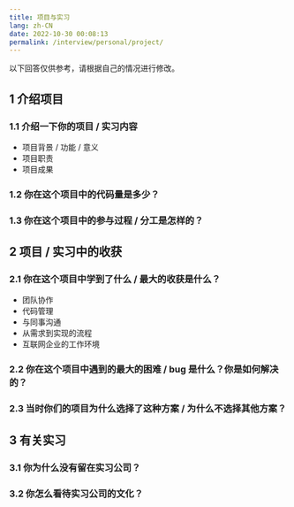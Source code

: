 ```yaml
---
title: 项目与实习
lang: zh-CN
date: 2022-10-30 00:08:13
permalink: /interview/personal/project/
---
```


以下回答仅供参考，请根据自己的情况进行修改。

## 1 介绍项目

### 1.1 介绍一下你的项目 / 实习内容

- 项目背景 / 功能 / 意义
- 项目职责
- 项目成果

### 1.2 你在这个项目中的代码量是多少？

### 1.3 你在这个项目中的参与过程 / 分工是怎样的？

## 2 项目 / 实习中的收获

### 2.1 你在这个项目中学到了什么 / 最大的收获是什么？

- 团队协作
- 代码管理
- 与同事沟通
- 从需求到实现的流程
- 互联网企业的工作环境

### 2.2 你在这个项目中遇到的最大的困难 / bug 是什么？你是如何解决的？

### 2.3 当时你们的项目为什么选择了这种方案 / 为什么不选择其他方案？

## 3 有关实习

### 3.1 你为什么没有留在实习公司？

### 3.2 你怎么看待实习公司的文化？
